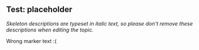## Test: placeholder

_Skeleton descriptions are typeset in italic text,_
_so please don't remove these descriptions when editing the topic._

Wrong marker text :(
